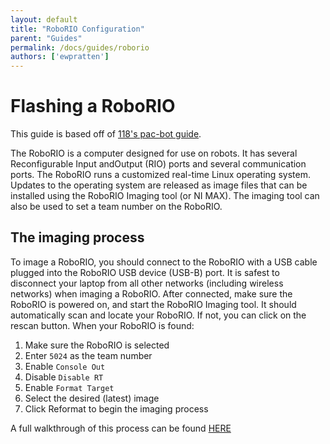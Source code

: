 ```yaml
---
layout: default
title: "RoboRIO Configuration"
parent: "Guides"
permalink: /docs/guides/roborio
authors: ['ewpratten']
---
```


# Flashing a RoboRIO

This guide is based off of [118's pac-bot guide](https://ccisdrobonauts.org/uploads/12/8f/128f1b30391ad7a196606e2b57a1a6b1.pdf).

The RoboRIO is a computer designed for use on robots. It has several Reconfigurable Input andOutput (RIO) ports and several communication ports. The RoboRIO runs a customized real-time Linux operating system. Updates to the operating system are released as image files that can be installed using the RoboRIO Imaging tool (or NI MAX). The imaging tool can also be used to set a team number on the RoboRIO.

## The imaging process

To image a RoboRIO, you should connect to the RoboRIO with a USB cable plugged into the RoboRIO USB device (USB-B) port. It is safest to disconnect your laptop from all other networks (including wireless networks) when imaging a RoboRIO. After connected, make sure the RoboRIO is powered on, and start the RoboRIO Imaging tool. It should automatically scan and locate your RoboRIO. If not, you can click on the rescan button. When your RoboRIO is found:

 1. Make sure the RoboRIO is selected
 2. Enter `5024` as the team number
 3. Enable `Console Out`
 4. Disable `Disable RT`
 5. Enable `Format Target`
 6. Select the desired (latest) image
 7. Click Reformat to begin the imaging process

A full walkthrough of this process can be found [HERE](https://wpilib.screenstepslive.com/s/4485/m/13503/l/144984-imaging-your-roborio)

